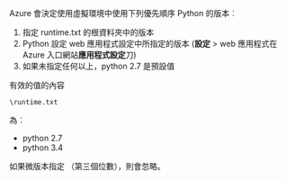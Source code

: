 Azure 會決定使用虛擬環境中使用下列優先順序 Python 的版本︰

1. 指定 runtime.txt 的根資料夾中的版本
1. Python 設定 web 應用程式設定中所指定的版本 (**設定** > web 應用程式在 Azure 入口網站**應用程式設定**刀)
1. 如果未指定任何以上，python 2.7 是預設值

有效的值的內容 

    \runtime.txt

為︰

- python 2.7
- python 3.4

如果微版本指定 （第三個位數），則會忽略。
